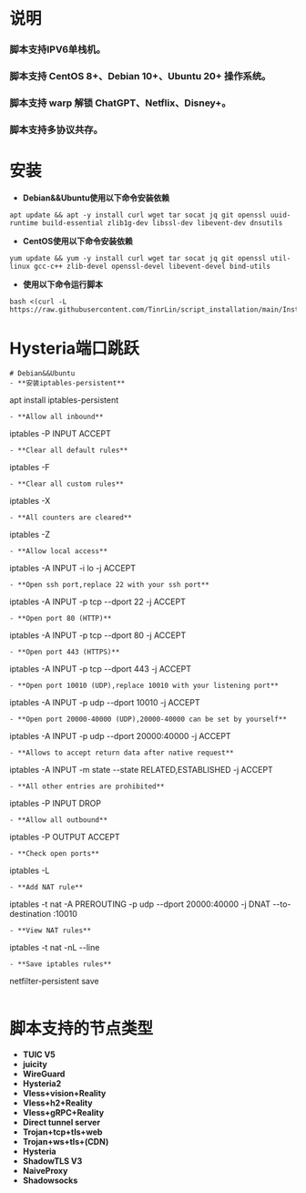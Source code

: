 # **说明**
### 脚本支持IPV6单栈机。
### 脚本支持 CentOS 8+、Debian 10+、Ubuntu 20+ 操作系统。
### 脚本支持 warp 解锁 ChatGPT、Netflix、Disney+。
### 脚本支持多协议共存。

# **安装**
- **Debian&&Ubuntu使用以下命令安装依赖**
```
apt update && apt -y install curl wget tar socat jq git openssl uuid-runtime build-essential zlib1g-dev libssl-dev libevent-dev dnsutils
```
- **CentOS使用以下命令安装依赖**
```
yum update && yum -y install curl wget tar socat jq git openssl util-linux gcc-c++ zlib-devel openssl-devel libevent-devel bind-utils
```
- **使用以下命令运行脚本**
```
bash <(curl -L https://raw.githubusercontent.com/TinrLin/script_installation/main/Install.sh)
```
# **Hysteria端口跳跃**
```
# Debian&&Ubuntu
- **安装iptables-persistent**
```
apt install iptables-persistent
```
- **Allow all inbound**
```
iptables -P INPUT ACCEPT
```
- **Clear all default rules**
```
iptables -F
```
- **Clear all custom rules**
```
iptables -X
```
- **All counters are cleared**
```
iptables -Z
```
- **Allow local access**
```
iptables -A INPUT -i lo -j ACCEPT
```
- **Open ssh port,replace 22 with your ssh port**
```
iptables -A INPUT -p tcp --dport 22 -j ACCEPT
```
- **Open port 80 (HTTP)**
```
iptables -A INPUT -p tcp --dport 80 -j ACCEPT
```
- **Open port 443 (HTTPS)**
```
iptables -A INPUT -p tcp --dport 443 -j ACCEPT
```
- **Open port 10010 (UDP),replace 10010 with your listening port**
```
iptables -A INPUT -p udp --dport 10010 -j ACCEPT
```
- **Open port 20000-40000 (UDP),20000-40000 can be set by yourself**
```
iptables -A INPUT -p udp --dport 20000:40000 -j ACCEPT
```
- **Allows to accept return data after native request**
```
iptables -A INPUT -m state --state RELATED,ESTABLISHED -j ACCEPT
```
- **All other entries are prohibited**
```
iptables -P INPUT DROP
```
- **Allow all outbound**
```
iptables -P OUTPUT ACCEPT
```
- **Check open ports**
```
iptables -L
```
- **Add NAT rule**
```
iptables -t nat -A PREROUTING -p udp --dport 20000:40000 -j DNAT --to-destination :10010
```
- **View NAT rules**
```
iptables -t nat -nL --line
```
- **Save iptables rules**
```
netfilter-persistent save
```
```
# **脚本支持的节点类型**
- **TUIC V5**
- **juicity**
- **WireGuard**
- **Hysteria2**
- **Vless+vision+Reality**
- **Vless+h2+Reality**
- **Vless+gRPC+Reality**
- **Direct tunnel server**
- **Trojan+tcp+tls+web**
- **Trojan+ws+tls+(CDN)**
- **Hysteria**
- **ShadowTLS V3**
- **NaiveProxy**
- **Shadowsocks**

